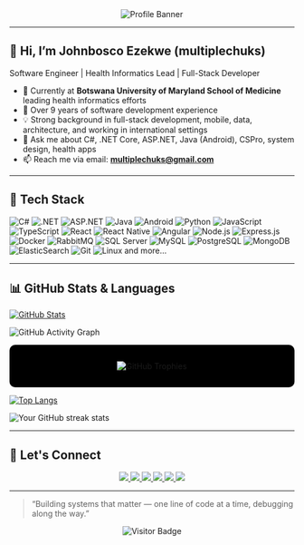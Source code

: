 <!-- Banner / Header -->
<div align="center">
  <img src="https://capsule-render.vercel.app/api?type=waving&text=Hello%2C%20I%27m%20Johnbosco!&fontSize=60&color=gradient&height=180" alt="Profile Banner" />
</div>

---

## 👋 Hi, I’m Johnbosco Ezekwe (**multiplechuks**)

Software Engineer | Health Informatics Lead | Full-Stack Developer

- 🔭 Currently at **Botswana University of Maryland School of Medicine** leading health informatics efforts  
- 🌱 Over 9 years of software development experience  
- 💡 Strong background in full-stack development, mobile, data, architecture, and working in international settings  
- 💬 Ask me about C#, .NET Core, ASP.NET, Java (Android), CSPro, system design, health apps  
- 📫 Reach me via email: **multiplechuks@gmail.com**

---

## 🚀 Tech Stack

![C#](https://img.shields.io/badge/-C%23-black?logo=c-sharp&style=for-the-badge)
![.NET](https://img.shields.io/badge/-.NET-black?logo=dotnet&style=for-the-badge)
![ASP.NET](https://img.shields.io/badge/-ASP.NET-black?logo=dotnet&style=for-the-badge)
![Java](https://img.shields.io/badge/-Java-black?logo=java&style=for-the-badge)
![Android](https://img.shields.io/badge/-Android-black?logo=android&style=for-the-badge)
![Python](https://img.shields.io/badge/-Python-black?logo=python&style=for-the-badge)
![JavaScript](https://img.shields.io/badge/-JavaScript-black?logo=javascript&style=for-the-badge)
![TypeScript](https://img.shields.io/badge/-TypeScript-black?logo=typescript&style=for-the-badge)
![React](https://img.shields.io/badge/-React-black?logo=react&style=for-the-badge)
![React Native](https://img.shields.io/badge/-React%20Native-black?logo=react&style=for-the-badge)
![Angular](https://img.shields.io/badge/-Angular-black?logo=angular&style=for-the-badge)
![Node.js](https://img.shields.io/badge/-Node.js-black?logo=node.js&style=for-the-badge)
![Express.js](https://img.shields.io/badge/-Express-black?logo=express&style=for-the-badge)
![Docker](https://img.shields.io/badge/-Docker-black?logo=docker&style=for-the-badge)
![RabbitMQ](https://img.shields.io/badge/-RabbitMQ-black?logo=rabbitmq&style=for-the-badge)
![SQL Server](https://img.shields.io/badge/-MSSQL-black?logo=microsoft-sql-server&style=for-the-badge)
![MySQL](https://img.shields.io/badge/-MySQL-black?logo=mysql&style=for-the-badge)
![PostgreSQL](https://img.shields.io/badge/-PostgreSQL-black?logo=postgresql&style=for-the-badge)
![MongoDB](https://img.shields.io/badge/-MongoDB-black?logo=mongodb&style=for-the-badge)
![ElasticSearch](https://img.shields.io/badge/-ElasticSearch-black?logo=elasticsearch&style=for-the-badge)
![Git](https://img.shields.io/badge/-Git-black?logo=git&style=for-the-badge)
![Linux](https://img.shields.io/badge/-Linux-black?logo=linux&style=for-the-badge)
and more...

---


## 📊 GitHub Stats & Languages

<!-- GitHub Stats (cache-bust with &v=YYYYMMDD) -->

[![GitHub Stats](https://github-readme-stats.vercel.app/api?username=multiplechuks&show_icons=true&theme=default&hide_border=true&include_all_commits=true&v=20250930)](https://github.com/multiplechuks)

![GitHub Activity Graph](https://github-readme-activity-graph.vercel.app/graph?username=multiplechuks&bg_color=000000&color=ffffff&line=00bfff&point=ffffff&area=true&hide_border=true)


<div align="center" style="background-color:black; padding:15px; border-radius:10px;">
  
  ![GitHub Trophies](https://github-profile-trophy.vercel.app/?username=multiplechuks&theme=radical&no-frame=true&margin-w=15)

</div>

[![Top Langs](https://github-readme-stats.vercel.app/api/top-langs/?username=multiplechuks&layout=compact&theme=default&v=20250930)](https://github.com/multiplechuks)

![Your GitHub streak stats](https://github-readme-streak-stats.herokuapp.com/?user=multiplechuks&theme=radical)

---

## 🤝 Let's Connect

<p align="center">
  <a href="https://www.linkedin.com/in/kamdilichukwu-okolo-084037284">
    <img src="https://img.shields.io/badge/LinkedIn-blue?logo=linkedin&style=for-the-badge" />
  </a>
  <a href="https://x.com/kamdi_mdev">
    <img src="https://img.shields.io/badge/Twitter-black?logo=twitter&style=for-the-badge" />
  </a>
  <a href="mailto:kamdilichukwu2020@gmail.com">
    <img src="https://img.shields.io/badge/Email-red?logo=gmail&style=for-the-badge" />
  </a>
  <a href="https://kamdidev.vercel.app">
    <img src="https://img.shields.io/badge/Portfolio-black?logo=vercel&style=for-the-badge" />
  </a>
  <a href="https://stackoverflow.com/users/7414577/bosco">
    <img src="https://img.shields.io/badge/StackOverflow-orange?logo=stackoverflow&style=for-the-badge" />
  </a>
  <img src="https://img.shields.io/badge/Location-Botswana-black?logo=google-maps&style=for-the-badge" />
</p>

---

> “Building systems that matter — one line of code at a time, debugging along the way.”


<p align="center">
  <img src="https://visitor-badge.laobi.icu/badge?page_id=multiplechuks.multiplechuks" alt="Visitor Badge" />
</p>

